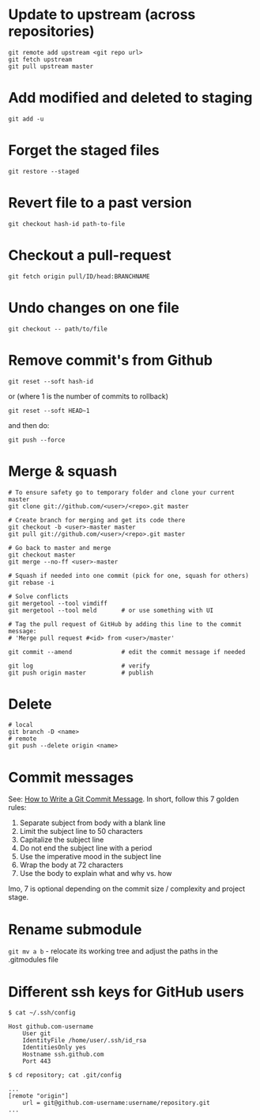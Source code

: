 # Update to upstream (across repositories)

    git remote add upstream <git repo url>
    git fetch upstream
    git pull upstream master

# Add modified and deleted to staging

    git add -u

# Forget the staged files

    git restore --staged

# Revert file to a past version

    git checkout hash-id path-to-file

# Checkout a pull-request

    git fetch origin pull/ID/head:BRANCHNAME

# Undo changes on one file

    git checkout -- path/to/file

# Remove commit's from Github

    git reset --soft hash-id

or (where 1 is the number of commits to rollback)

    git reset --soft HEAD~1

and then do:

    git push --force

# Merge & squash

    # To ensure safety go to temporary folder and clone your current master
    git clone git://github.com/<user>/<repo>.git master

    # Create branch for merging and get its code there
    git checkout -b <user>-master master
    git pull git://github.com/<user>/<repo>.git master

    # Go back to master and merge
    git checkout master
    git merge --no-ff <user>-master

    # Squash if needed into one commit (pick for one, squash for others)
    git rebase -i

    # Solve conflicts
    git mergetool --tool vimdiff
    git mergetool --tool meld       # or use something with UI

    # Tag the pull request of GitHub by adding this line to the commit message:
    # 'Merge pull request #<id> from <user>/master'

    git commit --amend              # edit the commit message if needed

    git log                         # verify
    git push origin master          # publish

# Delete

    # local
    git branch -D <name>
    # remote
    git push --delete origin <name>

# Commit messages

See: [How to Write a Git Commit Message](http://chris.beams.io/posts/git-commit/).
 In short, follow this 7 golden rules:

1. Separate subject from body with a blank line
2. Limit the subject line to 50 characters
3. Capitalize the subject line
4. Do not end the subject line with a period
5. Use the imperative mood in the subject line
6. Wrap the body at 72 characters
7. Use the body to explain what and why vs. how

Imo, 7 is optional depending on the commit size / complexity and project stage.

# Rename submodule

```git mv a b``` - relocate its working tree and adjust the paths in the .gitmodules file

# Different ssh keys for GitHub users

    $ cat ~/.ssh/config

    Host github.com-username
        User git
        IdentityFile /home/user/.ssh/id_rsa
        IdentitiesOnly yes
        Hostname ssh.github.com
        Port 443

    $ cd repository; cat .git/config
    
    ...
    [remote "origin"]
        url = git@github.com-username:username/repository.git
    ...

